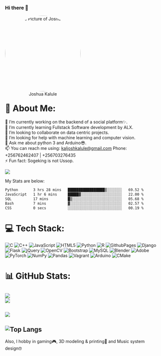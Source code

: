 ### Hi there 👋

<p align="center" style="border-radius:50%;width:250px;height:250px">
    <img src="https://avatars.githubusercontent.com/u/119660313?v=4" alt="Profile Picture of Joshua Kalule" style="border-radius:50%;width:250px;height:250px" /><br>
    <span align="center">Joshua Kalule</span><br>
    <small align="center" font-size="15"></small>
</p>

# 💫 About Me:<br>
🔭 I’m currently working on the backend of a social platform✨.<br>🌱 I’m currently learning Fullstack Software development by ALX.<br>👯 I’m looking to collaborate on data centric projects.<br>🤔 I’m looking for help with machine learning and computer vision.<br>💬 Ask me about python 3 and Arduino😎.<br>📫 You can reach me using: <a href="mailto:kaljoshkalule@gmail.com?subject='Interest in your portfolio on GitHub'">kaljoshkalule@gmail.com</a> Phone: +256762462407 | +256703276435<br>⚡ Fun fact: Sogeking is not Ussop.<br>

[![](https://visitcount.itsvg.in/api?id=joshuakalule&icon=2&color=11)](https://visitcount.itsvg.in)

My Stats are below:
<!--START_SECTION:waka-->

```txt
Python       3 hrs 28 mins   █████████████████▒░░░░░░░   69.52 %
JavaScript   1 hr 6 mins     █████▓░░░░░░░░░░░░░░░░░░░   22.00 %
SQL          17 mins         █▒░░░░░░░░░░░░░░░░░░░░░░░   05.68 %
Bash         7 mins          ▓░░░░░░░░░░░░░░░░░░░░░░░░   02.57 %
CSS          0 secs          ░░░░░░░░░░░░░░░░░░░░░░░░░   00.19 %
```

<!--END_SECTION:waka-->

# 💻 Tech Stack:
![C](https://img.shields.io/badge/c-%2300599C.svg?style=plastic&logo=c&logoColor=white) ![C++](https://img.shields.io/badge/c++-%2300599C.svg?style=plastic&logo=c%2B%2B&logoColor=white) ![JavaScript](https://img.shields.io/badge/javascript-%23323330.svg?style=plastic&logo=javascript&logoColor=%23F7DF1E) ![HTML5](https://img.shields.io/badge/html5-%23E34F26.svg?style=plastic&logo=html5&logoColor=white) ![Python](https://img.shields.io/badge/python-3670A0?style=plastic&logo=python&logoColor=ffdd54) ![R](https://img.shields.io/badge/r-%23276DC3.svg?style=plastic&logo=r&logoColor=white) ![GithubPages](https://img.shields.io/badge/github%20pages-121013?style=plastic&logo=github&logoColor=white) ![Django](https://img.shields.io/badge/django-%23092E20.svg?style=plastic&logo=django&logoColor=white) ![Flask](https://img.shields.io/badge/flask-%23000.svg?style=plastic&logo=flask&logoColor=white) ![jQuery](https://img.shields.io/badge/jquery-%230769AD.svg?style=plastic&logo=jquery&logoColor=white) ![OpenCV](https://img.shields.io/badge/opencv-%23white.svg?style=plastic&logo=opencv&logoColor=white) ![Bootstrap](https://img.shields.io/badge/bootstrap-%238511FA.svg?style=plastic&logo=bootstrap&logoColor=white) ![MySQL](https://img.shields.io/badge/mysql-%2300000f.svg?style=plastic&logo=mysql&logoColor=white) ![Blender](https://img.shields.io/badge/blender-%23F5792A.svg?style=plastic&logo=blender&logoColor=white) ![Adobe](https://img.shields.io/badge/adobe-%23FF0000.svg?style=plastic&logo=adobe&logoColor=white) ![PyTorch](https://img.shields.io/badge/PyTorch-%23EE4C2C.svg?style=plastic&logo=PyTorch&logoColor=white) ![NumPy](https://img.shields.io/badge/numpy-%23013243.svg?style=plastic&logo=numpy&logoColor=white) ![Pandas](https://img.shields.io/badge/pandas-%23150458.svg?style=plastic&logo=pandas&logoColor=white) ![Vagrant](https://img.shields.io/badge/vagrant-%231563FF.svg?style=plastic&logo=vagrant&logoColor=white) ![Arduino](https://img.shields.io/badge/-Arduino-00979D?style=plastic&logo=Arduino&logoColor=white) ![CMake](https://img.shields.io/badge/CMake-%23008FBA.svg?style=plastic&logo=cmake&logoColor=white)

# 📊 GitHub Stats:
![](https://github-readme-stats.vercel.app/api?username=joshuakalule&theme=dracula&hide_border=false&include_all_commits=true&count_private=true)<br/>
![](https://github-readme-streak-stats.herokuapp.com/?user=joshuakalule&theme=dracula&hide_border=false)<br/>
---
![](https://github-profile-trophy.vercel.app/?username=joshuakalule&theme=dracula&no-frame=true&no-bg=false&margin-w=4)
---
![Top Langs](https://github-readme-stats.vercel.app/api/top-langs/?username=joshuakalule&theme=dracula&hide_border=false&include_all_commits=true&count_private=true)
---
Also, I hobby in gaming🎮, 3D modeling & printing🎨 and Music system design🤓 
